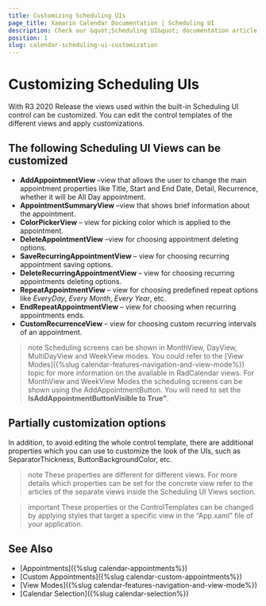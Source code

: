 ```yaml
---
title: Customizing Scheduling UIs
page_title: Xamarin Calendar Documentation | Scheduling UI
description: Check our &quot;Scheduling UI&quot; documentation article for Telerik Calendar for Xamarin control.
position: 1
slug: calendar-scheduling-ui-customization
---
```


# Customizing Scheduling UIs

With R3 2020 Release the views used within the built-in Scheduling UI control can be customized. You can edit the control templates of the different views and apply customizations.

## The following Scheduling UI Views can be customized

* **AddAppointmentView** –view that allows the user to change the main appointment properties like Title, Start and End Date, Detail, Recurrence, whether it will be All Day appointment.
* **AppointmentSummaryView** –view that shows brief information about the appointment.
* **ColorPickerView** – view for picking color which is applied to the appointment. 
* **DeleteAppointmentView** –view for choosing appointment deleting options.
* **SaveRecurringAppointmentView** – view for choosing recurring appointment saving options.
* **DeleteRecurringAppointmentView** – view for choosing recurring appointments deleting options.
* **RepeatAppointmentView** – view for choosing predefined repeat options like *EveryDay*, *Every Month*, *Every Year*, etc.
* **EndRepeatAppointmentView** – view for choosing when recurring appointments ends.
* **CustomRecurrenceView** – view for choosing custom recurring intervals of an appointment.

>note Scheduling screens can be shown in MonthView, DayView, MultiDayView and WeekView modes. You could refer to the [View Modes]({%slug calendar-features-navigation-and-view-mode%}) topic for more information on the available in RadCalendar views. For MonthView and WeekView Modes the scheduling screens can be shown using the AddAppointmentButton. You will need to set the **IsAddAppointmentButtonVisible to True"**. 

## Partially customization options 

In addition, to avoid editing the whole control template, there are additional properties which you can use to customize the look of the UIs, such as SeparatorThickness, ButtonBackgroundColor, etc.  

>note These properties are different for different views. For more details which properties can be set for the concrete view refer to the articles of the separate views inside the Scheduling UI Views section.

>important These properties or the ControlTemplates can be changed by applying styles that target a specific view in the “App.xaml” file of your application. 

## See Also

* [Appointments]({%slug calendar-appointments%})
* [Custom Appointments]({%slug calendar-custom-appointments%})
* [View Modes]({%slug calendar-features-navigation-and-view-mode%})
* [Calendar Selection]({%slug calendar-selection%})
